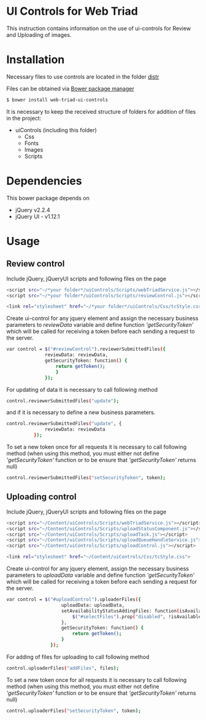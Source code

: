 # UI Controls for Web Triad 

This instruction contains information on the use of ui-controls for Review and Uploading of images.

# Installation

Necessary files to use controls are located in the folder [distr](https://github.com/acrscm/web-triad-ui/tree/master/dist/)

Files can be obtained via [Bower package manager](https://bower.io/#getting-started)

```sh
$ bower install web-triad-ui-controls
```
It is necessary to keep the received structure of folders for addition of files in the project:

* uiControls (including this folder)
    * Css
    * Fonts
    * Images
    * Scripts

# Dependencies

This bower package depends on
* jQuery v2.2.4
* jQuery UI - v1.12.1

# Usage
## Review control
Include jQuery, jQueryUI scripts and following files on the page

```sh
<script src="~/*your folder*/uiControls/Scripts/webTriadService.js"></script>
<script src="~/*your folder*/uiControls/Scripts/reviewControl.js"></script>

<link rel="stylesheet" href="~/*your folder*/uiControls/Css/tcStyle.css">
```

Create ui-control for any jquery element and assign the necessary business parameters
to *reviewData* variable and define function *'getSecurityToken'* which will be called 
for receiving a token before each sending a request to the server.

```sh
var control = $("#reviewControl").reviewerSubmittedFiles({
              reviewData: reviewData,
              getSecurityToken: function() {
                  return getToken();
                  }
              });
```

For updating of data it is necessary to call following method 

```sh
control.reviewerSubmittedFiles("update");
```

and if it is necessary to define a new business parameters.

```sh
control.reviewerSubmittedFiles("update", {
              reviewData: reviewData
          });
```

To set a new token once for all requests it is necessary to call following method 
(when using this method, you must either not define *'getSecurityToken'* function or to be ensure that *'getSecurityToken'* returns null) 

```sh
control.reviewerSubmittedFiles("setSecurityToken", token);
```

## Uploading control
Include jQuery, jQueryUI scripts and following files on the page

```sh
<script src="~/Content/uiControls/Scripts/webTriadService.js"></script>
<script src="~/Content/uiControls/Scripts/uploadStatusComponent.js"></script>
<script src="~/Content/uiControls/Scripts/uploadTask.js"></script>
<script src="~/Content/uiControls/Scripts/uploadQueueHandleService.js"></script>
<script src="~/Content/uiControls/Scripts/uploadControl.js"></script>

<link rel="stylesheet" href="~/Content/uiControls/Css/tcStyle.css">
```

Create ui-control for any jquery element, assign the necessary business parameters
to *uploadData* variable and define function *'getSecurityToken'* which will be called 
for receiving a token before each sending a request for the server.

```sh
var control = $("#uploadControl").uploaderFiles({
                    uploadData: uploadData,
                    setAvailabilityStatusAddingFiles: function(isAvailable) {
                        $("#selectFiles").prop("disabled", !isAvailable);
                    },
                    getSecurityToken: function() {
                        return getToken();
                    }
                });
```

For adding of files for uploading to call following method

```sh
control.uploaderFiles("addFiles", files);
```

To set a new token once for all requests it is necessary to call following method 
(when using this method, you must either not define *'getSecurityToken'* function or to be ensure that *'getSecurityToken'* returns null) 

```sh
control.uploaderFiles("setSecurityToken", token);
```



